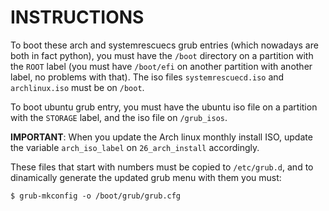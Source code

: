 # INSTRUCTIONS

To boot these arch and systemrescuecs grub entries (which nowadays are both in fact python), you
must have the `/boot` directory on a partition with the `ROOT` label (you must have `/boot/efi` on
another partition with another label, no problems with that).  The iso files `systemrescuecd.iso`
and `archlinux.iso` must be on `/boot`.

To boot ubuntu grub entry, you must have the ubuntu iso file on a partition with the `STORAGE`
label, and the iso file on `/grub_isos`.

**IMPORTANT**: When you update the Arch linux monthly install ISO, update the variable
`arch_iso_label` on `26_arch_install` accordingly.

These files that start with numbers must be copied to `/etc/grub.d`, and to dinamically generate
the updated grub menu with them you must:

    $ grub-mkconfig -o /boot/grub/grub.cfg

